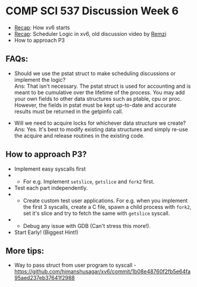 # COMP SCI 537 Discussion Week 6

- [Recap](https://github.com/adilahmed31/cs537-Discussion-su22/tree/main/week-4#how-xv6-starts): How xv6 starts
- [Recap](https://github.com/adilahmed31/cs537-Discussion-su22/tree/main/week-4#scheduler-logic-in-xv6): Scheduler Logic in xv6, old discussion video by [Remzi](https://www.youtube.com/watch?v=eYfeOT1QYmg)
- How to approach P3

## FAQs:

- Should we use the pstat struct to make scheduling discussions or implement the logic?  
Ans: That isn't necessary. The pstat struct is used for accounting and is meant to be cumulative over the lifetime of the process. You may add your own fields to other data structures such as ptable, cpu or proc. However, the fields in pstat must be kept up-to-date and accurate results must be returned in the getpinfo call.

- Will we need to acquire locks for whichever data structure we create?  
Ans: Yes. It's best to modify existing data structures and simply re-use the acquire and release routines in the existing code. 

## How to approach P3?
- Implement easy syscalls first
- - For e.g. Implement `setslice`, `getslice` and `fork2` first. 
- Test each part independently. 
- - Create custom test user applications. For e.g. when you implement the first 3 syscalls, create a C file, spawn a child process with `fork2`, set it's slice and try to fetch the same with `getslice` syscall. 
- - Debug any issue with GDB (Can't stress this more!). 
- Start Early! (Biggest Hint!)

## More tips:
- Way to pass struct from user program to syscall - https://github.com/himanshusagar/xv6/commit/1b08e48760f2fb5e64fa95aed237eb37641f2988 


